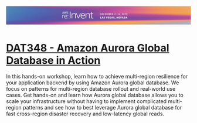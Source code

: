 # ![AWS re:Invent 2019](/assets/reinvent19_topbanner.png)

# [DAT348 - Amazon Aurora Global Database in Action](docs/index.md)

In this hands-on workshop, learn how to achieve multi-region resilience for your application backend by using Amazon Aurora global database. We focus on patterns for multi-region database rollout and real-world use cases. Get hands-on and learn how Aurora global database allows you to scale your infrastructure without having to implement complicated multi-region patterns and see how to best leverage Aurora global database for fast cross-region disaster recovery and low-latency global reads.
